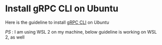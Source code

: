 # Install gRPC CLI on Ubuntu

Here is the guideline to install [gRPC CLI](https://github.com/grpc/grpc) on _Ubuntu_

_PS_ : I am using WSL 2 on my machine, below guideline is working on WSL 2, as well
